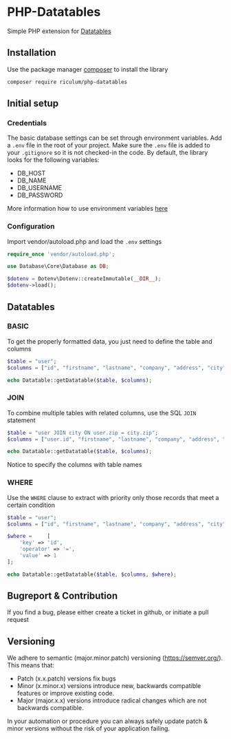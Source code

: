 # PHP-Datatables
Simple PHP extension for [Datatables](http://datatables.net)

## Installation
Use the package manager [composer](https://getcomposer.org) to install the library
```bash
composer require riculum/php-datatables
```

## Initial setup

### Credentials
The basic database settings can be set through environment variables. Add a `.env` file in the root of your project. Make sure the `.env` file is added to your `.gitignore` so it is not checked-in the code. By default, the library looks for the following variables:

* DB_HOST
* DB_NAME
* DB_USERNAME
* DB_PASSWORD

More information how to use environment variables [here](https://github.com/vlucas/phpdotenv)

### Configuration
Import vendor/autoload.php and load the `.env` settings
```php
require_once 'vendor/autoload.php';

use Database\Core\Database as DB;

$dotenv = Dotenv\Dotenv::createImmutable(__DIR__);
$dotenv->load();
```

## Datatables

### BASIC
To get the properly formatted data, you just need to define the table and columns
```php
$table = "user";
$columns = ["id", "firstname", "lastname", "company", "address", "city", "email", "phone"];

echo Datatable::getDatatable($table, $columns);
```

### JOIN
To combine multiple tables with related columns, use the SQL `JOIN` statement
```php
$table = "user JOIN city ON user.zip = city.zip";
$columns = ["user.id", "firstname", "lastname", "company", "address", "city.name", "email", "phone"];

echo Datatable::getDatatable($table, $columns);
```
Notice to specify the columns with table names

### WHERE
Use the `WHERE` clause to extract with priority only those records that meet a certain condition
```php
$table = "user";
$columns = ["id", "firstname", "lastname", "company", "address", "city", "email", "phone"];

$where =     [
    'key' => 'id',
    'operator' => '=',
    'value' => 1
];

echo Datatable::getDatatable($table, $columns, $where);
```

## Bugreport & Contribution
If you find a bug, please either create a ticket in github, or initiate a pull request

## Versioning
We adhere to semantic (major.minor.patch) versioning (https://semver.org/). This means that:

* Patch (x.x.patch) versions fix bugs
* Minor (x.minor.x) versions introduce new, backwards compatible features or improve existing code.
* Major (major.x.x) versions introduce radical changes which are not backwards compatible.

In your automation or procedure you can always safely update patch & minor versions without the risk of your application failing.
